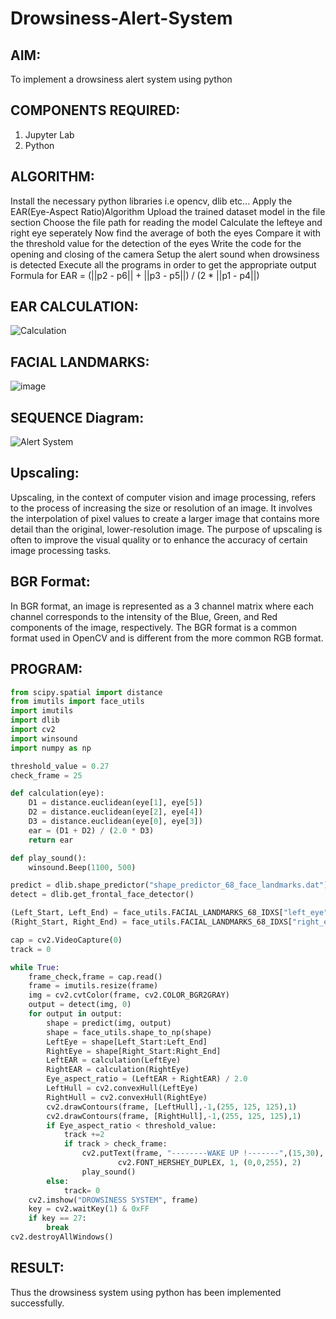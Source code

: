 # Drowsiness-Alert-System
## AIM:
To implement a drowsiness alert system using python
## COMPONENTS REQUIRED:
1. Jupyter Lab
2. Python
## ALGORITHM:
Install the necessary python libraries i.e opencv, dlib etc...
Apply the EAR(Eye-Aspect Ratio)Algorithm
Upload the trained dataset model in the file section
Choose the file path for reading the model
Calculate the lefteye and right eye seperately
Now find the average of both the eyes
Compare it with the threshold value for the detection of the eyes
Write the code for the opening and closing of the camera
Setup the alert sound when drowsiness is detected
Execute all the programs in order to get the appropriate output
Formula for EAR = (||p2 - p6|| + ||p3 - p5||) / (2 * ||p1 - p4||)
## EAR CALCULATION:
![Calculation](https://github.com/user-attachments/assets/90993c67-fcb4-48b7-b779-a3b4822bdb01)

## FACIAL LANDMARKS:
![image](https://github.com/user-attachments/assets/153fbfd1-0f97-498e-9e90-ad2983d72d81)

## SEQUENCE Diagram:
![Alert System](https://github.com/user-attachments/assets/ca5b2c79-5a34-402d-9b52-875efc62ae12)

## Upscaling:
Upscaling, in the context of computer vision and image processing, refers to the process of increasing the size or resolution of an image. It involves the interpolation of pixel values to create a larger image that contains more detail than the original, lower-resolution image. The purpose of upscaling is often to improve the visual quality or to enhance the accuracy of certain image processing tasks.

## BGR Format:
In BGR format, an image is represented as a 3 channel matrix where each channel corresponds to the intensity of the Blue, Green, and Red components of the image, respectively. The BGR format is a common format used in OpenCV and is different from the more common RGB format.

## PROGRAM:
```python
from scipy.spatial import distance
from imutils import face_utils
import imutils
import dlib
import cv2
import winsound
import numpy as np

threshold_value = 0.27
check_frame = 25

def calculation(eye):
    D1 = distance.euclidean(eye[1], eye[5])
    D2 = distance.euclidean(eye[2], eye[4])
    D3 = distance.euclidean(eye[0], eye[3])
    ear = (D1 + D2) / (2.0 * D3)
    return ear

def play_sound():
    winsound.Beep(1100, 500)

predict = dlib.shape_predictor("shape_predictor_68_face_landmarks.dat")
detect = dlib.get_frontal_face_detector()

(Left_Start, Left_End) = face_utils.FACIAL_LANDMARKS_68_IDXS["left_eye"]
(Right_Start, Right_End) = face_utils.FACIAL_LANDMARKS_68_IDXS["right_eye"]

cap = cv2.VideoCapture(0)
track = 0

while True:
    frame_check,frame = cap.read()
    frame = imutils.resize(frame)
    img = cv2.cvtColor(frame, cv2.COLOR_BGR2GRAY)
    output = detect(img, 0)
    for output in output:
        shape = predict(img, output)
        shape = face_utils.shape_to_np(shape)
        LeftEye = shape[Left_Start:Left_End]
        RightEye = shape[Right_Start:Right_End]
        LeftEAR = calculation(LeftEye)
        RightEAR = calculation(RightEye)
        Eye_aspect_ratio = (LeftEAR + RightEAR) / 2.0
        LeftHull = cv2.convexHull(LeftEye)
        RightHull = cv2.convexHull(RightEye)
        cv2.drawContours(frame, [LeftHull],-1,(255, 125, 125),1)
        cv2.drawContours(frame, [RightHull],-1,(255, 125, 125),1)
        if Eye_aspect_ratio < threshold_value:
            track +=2 
            if track > check_frame:
                cv2.putText(frame, "--------WAKE UP !-------",(15,30),
                        cv2.FONT_HERSHEY_DUPLEX, 1, (0,0,255), 2) 
                play_sound()
        else:
            track= 0
    cv2.imshow("DROWSINESS SYSTEM", frame)
    key = cv2.waitKey(1) & 0xFF
    if key == 27:
        break
cv2.destroyAllWindows()
```
## RESULT:
Thus the drowsiness system using python has been implemented successfully.
